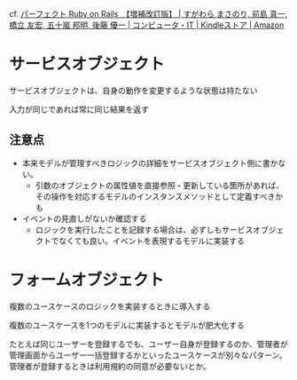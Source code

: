 cf. [パーフェクト Ruby on Rails　【増補改訂版】 | すがわら まさのり, 前島 真一, 橋立 友宏, 五十嵐 邦明, 後藤 優一 | コンピュータ・IT | Kindleストア | Amazon](https://www.amazon.co.jp/dp/B08D3DW7LP/ref=dp-kindle-redirect)

# サービスオブジェクト

サービスオブジェクトは、自身の動作を変更するような状態は持たない

入力が同じであれば常に同じ結果を返す

## 注意点
- 本来モデルが管理すべきロジックの詳細をサービスオブジェクト側に書かない。
  - 引数のオブジェクトの属性値を直接参照・更新している箇所があれば、その操作を対応するモデルのインスタンスメソッドとして定義すべきかも
- イベントの見直しがないか確認する
  - ロジックを実行したことを記録する場合は、必ずしもサービスオブジェクトでなくても良い。イベントを表現するモデルに実装する
  
# フォームオブジェクト

複数のユースケースのロジックを実装するときに導入する

複数のユースケースを1つのモデルに実装するとモデルが肥大化する

たとえば同じユーザーを登録するでも、ユーザー自身が登録するのか、管理者が管理画面からユーザー一括登録するかといったユースケースが別々なパターン。管理者が登録するときは利用規約の同意が必要ないとか。

